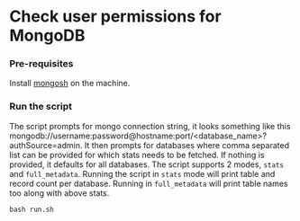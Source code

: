 # Check user permissions for MongoDB

### Pre-requisites

Install [mongosh](https://www.mongodb.com/docs/mongodb-shell/install/) on the machine.

### Run the script

The script prompts for mongo connection string, it looks something like this 
mongodb://username:password@hostname:port/<database_name>?authSource=admin. It then prompts for databases where comma 
separated list can be provided for which stats needs to be fetched. If nothing is provided, it defaults for all 
databases.
The script supports 2 modes, `stats` and `full_metadata`. Running the script in `stats` mode will print table
and record count per database.
Running in `full_metadata` will print table names too along with above stats.


```shell 
bash run.sh
```